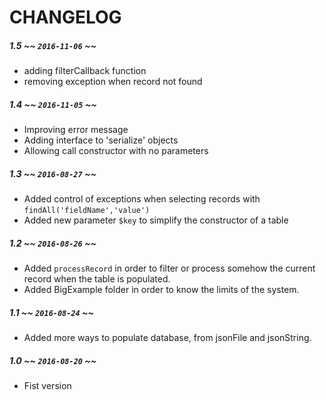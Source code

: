 # CHANGELOG

##### 1.5 ~~ ```2016-11-06``` ~~

- adding filterCallback function
- removing exception when record not found

##### 1.4 ~~ ```2016-11-05``` ~~

- Improving error message
- Adding interface to 'serialize' objects
- Allowing call constructor with no parameters

##### 1.3 ~~ ```2016-08-27``` ~~ 

- Added control of exceptions when selecting records with ```findAll('fieldName','value')```
- Added new parameter ```$key``` to simplify the constructor of a table

##### 1.2 ~~ ```2016-08-26``` ~~

- Added ```processRecord``` in order to filter or process somehow the current record when the table is populated.
- Added BigExample folder in order to know the limits of the system.

##### 1.1 ~~ ```2016-08-24``` ~~

- Added more ways to populate database, from jsonFile and jsonString.

##### 1.0 ~~ ```2016-08-20``` ~~

- Fist version 